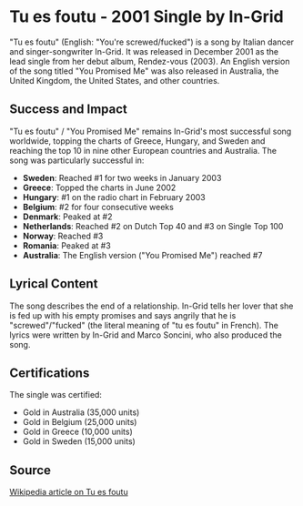 # Tu es foutu - 2001 Single by In-Grid

"Tu es foutu" (English: "You're screwed/fucked") is a song by Italian dancer and singer-songwriter In-Grid. It was released in December 2001 as the lead single from her debut album, Rendez-vous (2003). An English version of the song titled "You Promised Me" was also released in Australia, the United Kingdom, the United States, and other countries.

## Success and Impact

"Tu es foutu" / "You Promised Me" remains In-Grid's most successful song worldwide, topping the charts of Greece, Hungary, and Sweden and reaching the top 10 in nine other European countries and Australia. The song was particularly successful in:

- **Sweden**: Reached #1 for two weeks in January 2003
- **Greece**: Topped the charts in June 2002
- **Hungary**: #1 on the radio chart in February 2003
- **Belgium**: #2 for four consecutive weeks
- **Denmark**: Peaked at #2
- **Netherlands**: Reached #2 on Dutch Top 40 and #3 on Single Top 100
- **Norway**: Reached #3
- **Romania**: Peaked at #3
- **Australia**: The English version ("You Promised Me") reached #7

## Lyrical Content

The song describes the end of a relationship. In-Grid tells her lover that she is fed up with his empty promises and says angrily that he is "screwed"/"fucked" (the literal meaning of "tu es foutu" in French). The lyrics were written by In-Grid and Marco Soncini, who also produced the song.

## Certifications

The single was certified:
- Gold in Australia (35,000 units)
- Gold in Belgium (25,000 units)
- Gold in Greece (10,000 units)
- Gold in Sweden (15,000 units)

## Source
[Wikipedia article on Tu es foutu](https://en.wikipedia.org/wiki/Tu_es_foutu)
